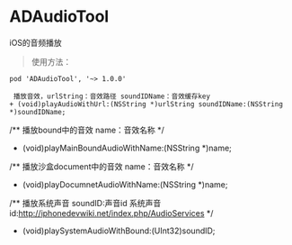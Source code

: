 # ADAudioTool
iOS的音频播放

> 使用方法：

    pod 'ADAudioTool', '~> 1.0.0'

     播放音效，urlString：音效路径 soundIDName：音效缓存key
    + (void)playAudioWithUrl:(NSString *)urlString soundIDName:(NSString *)soundIDName;

/**
 播放bound中的音效
 name：音效名称
 */
+ (void)playMainBoundAudioWithName:(NSString *)name;

/**
 播放沙盒document中的音效
 name：音效名称
 */
+ (void)playDocumnetAudioWithName:(NSString *)name;

/**
 播放系统声音
 soundID:声音id
 系统声音id:http://iphonedevwiki.net/index.php/AudioServices
 */
+ (void)playSystemAudioWithBound:(UInt32)soundID;
